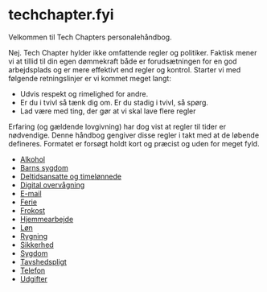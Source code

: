 # techchapter.fyi

Velkommen til Tech Chapters personalehåndbog.

Nej. Tech Chapter hylder ikke omfattende regler og politiker. Faktisk mener vi at tillid til din egen dømmekraft både er forudsætningen for en god arbejdsplads og er mere effektivt end regler og kontrol. Starter vi med følgende retningslinjer er vi kommet meget langt:

- Udvis respekt og rimelighed for andre.
- Er du i tvivl så tænk dig om. Er du stadig i tvivl, så spørg.
- Lad være med ting, der gør at vi skal lave flere regler

Erfaring (og gældende lovgivning) har dog vist at regler til tider er nødvendige. Denne håndbog gengiver disse regler i takt med at de løbende defineres. Formatet er forsøgt holdt kort og præcist og uden for meget fyld.

- [Alkohol](./alcohol.md)
- [Barns sygdom](./childsickness.md)
- [Deltidsansatte og timelønnede](./parttime.md)
- [Digital overvågning](./overvaagning.md)
- [E-mail](./email.md)
- [Ferie](./vacation.md)
- [Frokost](./launch.md)
- [Hjemmearbejde](./hjemmearbejde.md)
- [Løn](./salery.md)
- [Rygning](./smoking.md)
- [Sikkerhed](./security.md)
- [Sygdom](./sickness.md)
- [Tavshedspligt](./confidentiality.md)
- [Telefon](./phone.md)
- [Udgifter](./expense.md)
